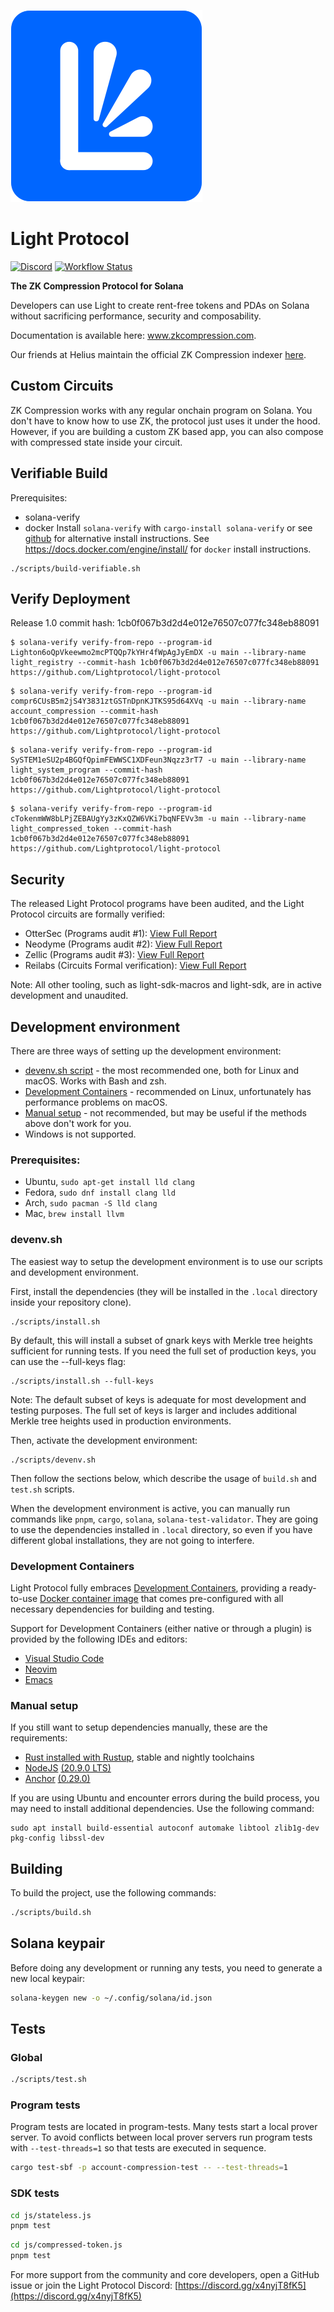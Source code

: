 [![Light Protocol](assets/logo.svg)](https://lightprotocol.com)

# Light Protocol

[![Discord](https://img.shields.io/discord/892771619687268383?label=discord&logo=discord)](https://discord.gg/WDAAaX6je2)
[![Workflow Status](https://github.com/Lightprotocol/light-protocol/actions/workflows/rust.yml/badge.svg)](https://github.com/Lightprotocol/light-protocol/actions?query=workflow)

**The ZK Compression Protocol for Solana**

Developers can use Light to create rent-free tokens and PDAs on Solana without
sacrificing performance, security and composability.

Documentation is available here: www.zkcompression.com.

Our friends at Helius maintain the official ZK Compression indexer [here](https://github.com/helius-labs/photon).

## Custom Circuits

ZK Compression works with any regular onchain program on Solana. You don't have
to know how to use ZK, the protocol just uses it under the hood. However, if you
are building a custom ZK based app, you can also compose with compressed state
inside your circuit.

## Verifiable Build

Prerequisites:

- solana-verify
- docker
  Install `solana-verify` with `cargo-install solana-verify` or see [github](https://github.com/Ellipsis-Labs/solana-verifiable-build) for alternative install instructions.
  See https://docs.docker.com/engine/install/ for `docker` install instructions.

```
./scripts/build-verifiable.sh
```

## Verify Deployment

Release 1.0 commit hash: 1cb0f067b3d2d4e012e76507c077fc348eb88091

```
$ solana-verify verify-from-repo --program-id Lighton6oQpVkeewmo2mcPTQQp7kYHr4fWpAgJyEmDX -u main --library-name light_registry --commit-hash 1cb0f067b3d2d4e012e76507c077fc348eb88091 https://github.com/Lightprotocol/light-protocol
```

```
$ solana-verify verify-from-repo --program-id compr6CUsB5m2jS4Y3831ztGSTnDpnKJTKS95d64XVq -u main --library-name account_compression --commit-hash 1cb0f067b3d2d4e012e76507c077fc348eb88091 https://github.com/Lightprotocol/light-protocol
```

```
$ solana-verify verify-from-repo --program-id SySTEM1eSU2p4BGQfQpimFEWWSC1XDFeun3Nqzz3rT7 -u main --library-name light_system_program --commit-hash 1cb0f067b3d2d4e012e76507c077fc348eb88091 https://github.com/Lightprotocol/light-protocol
```

```
$ solana-verify verify-from-repo --program-id cTokenmWW8bLPjZEBAUgYy3zKxQZW6VKi7bqNFEVv3m -u main --library-name light_compressed_token --commit-hash 1cb0f067b3d2d4e012e76507c077fc348eb88091 https://github.com/Lightprotocol/light-protocol
```

## Security

The released Light Protocol programs have been audited, and the Light Protocol circuits are formally verified:

- OtterSec (Programs audit #1): [View Full Report](https://github.com/Lightprotocol/light-protocol/tree/main/audits/ottersec_v1_audit.pdf)
- Neodyme (Programs audit #2): [View Full Report](https://github.com/Lightprotocol/light-protocol/tree/main/audits/neodyme_v1_audit.pdf)
- Zellic (Programs audit #3): [View Full Report](https://github.com/Lightprotocol/light-protocol/blob/main/audits/zellic_v1_audit.pdf)
- Reilabs (Circuits Formal verification): [View Full Report](https://github.com/Lightprotocol/light-protocol/tree/main/audits/reilabs_circuits_formal_verification_report.pdf)

Note: All other tooling, such as light-sdk-macros and light-sdk, are in active development and unaudited.

## Development environment

There are three ways of setting up the development environment:

- [devenv.sh script](#devenv.sh) - the most recommended one, both for Linux and
  macOS. Works with Bash and zsh.
- [Development Containers](#development-containers) - recommended on Linux,
  unfortunately has performance problems on macOS.
- [Manual setup](#manual-setup) - not recommended, but may be useful if the
  methods above don't work for you.
- Windows is not supported.

### Prerequisites:

- Ubuntu, `sudo apt-get install lld clang`
- Fedora, `sudo dnf install clang lld`
- Arch, `sudo pacman -S lld clang`
- Mac, `brew install llvm`

### devenv.sh

The easiest way to setup the development environment is to use our scripts
and development environment.

First, install the dependencies (they will be installed in the `.local`
directory inside your repository clone).

```
./scripts/install.sh
```

By default, this will install a subset of gnark keys with Merkle tree heights sufficient for running tests. If you need the full set of production keys, you can use the --full-keys flag:

```
./scripts/install.sh --full-keys
```

Note: The default subset of keys is adequate for most development and testing purposes. The full set of keys is larger and includes additional Merkle tree heights used in production environments.

Then, activate the development environment:

```
./scripts/devenv.sh
```

Then follow the sections below, which describe the usage of `build.sh` and
`test.sh` scripts.

When the development environment is active, you can manually run commands
like `pnpm`, `cargo`, `solana`, `solana-test-validator`. They are going to
use the dependencies installed in `.local` directory, so even if you have
different global installations, they are not going to interfere.

### Development Containers

Light Protocol fully embraces [Development Containers](https://containers.dev/),
providing a ready-to-use
[Docker container image](https://github.com/Lightprotocol/dockerfiles/pkgs/container/devcontainer)
that comes pre-configured with all necessary dependencies for building and testing.

Support for Development Containers (either native or through a plugin) is
provided by the following IDEs and editors:

- [Visual Studio Code](https://code.visualstudio.com/docs/devcontainers/containers)
- [Neovim](https://github.com/esensar/nvim-dev-container)
- [Emacs](https://github.com/emacs-lsp/lsp-docker)

### Manual setup

If you still want to setup dependencies manually, these are the requirements:

- [Rust installed with Rustup](https://rustup.rs/), stable and nightly toolchains
- [NodeJS](https://nodejs.org/) [(20.9.0 LTS)](https://nodejs.org/en/blog/release/v20.9.0)
- [Anchor](https://www.anchor-lang.com/) [(0.29.0)](https://crates.io/crates/anchor-cli/0.29.0)

If you are using Ubuntu and encounter errors during the build process, you may need to install additional dependencies. Use the following command:

```
sudo apt install build-essential autoconf automake libtool zlib1g-dev pkg-config libssl-dev
```

## Building

To build the project, use the following commands:

```bash
./scripts/build.sh
```

## Solana keypair

Before doing any development or running any tests, you need to generate a new
local keypair:

```bash
solana-keygen new -o ~/.config/solana/id.json
```

## Tests

### Global

```bash
./scripts/test.sh
```

### Program tests

Program tests are located in program-tests.
Many tests start a local prover server.
To avoid conflicts between local prover servers run program tests with `--test-threads=1` so that tests are executed in sequence.

```bash
cargo test-sbf -p account-compression-test -- --test-threads=1
```

### SDK tests

```bash
cd js/stateless.js
pnpm test
```

```bash
cd js/compressed-token.js
pnpm test
```

For more support from the community and core developers, open a GitHub issue or join the Light Protocol
Discord: [https://discord.gg/x4nyjT8fK5](https://discord.gg/x4nyjT8fK5)
